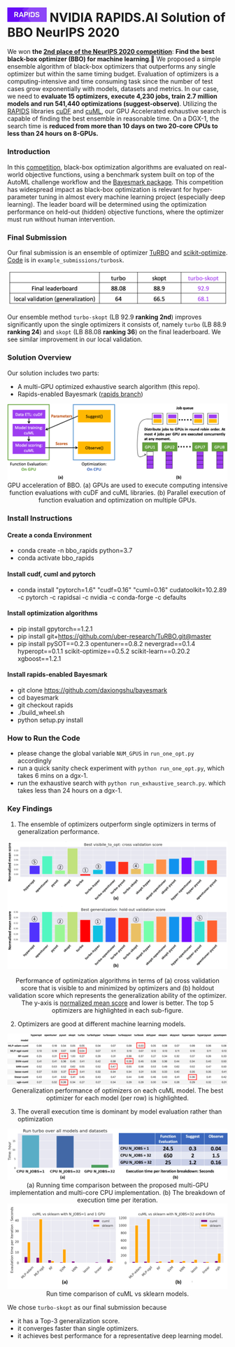 # <div align="left"><img src="img/rapids_logo.png" width="90px"/>&nbsp;NVIDIA RAPIDS.AI Solution of BBO NeurIPS 2020</div>
We won **the [2nd place of the NeurIPS 2020 competition](https://bbochallenge.com/leaderboard)**: **Find the best black-box optimizer (BBO) for machine learning**.🎉 
We proposed a simple ensemble algorithm of black-box optimizers that outperforms any single optimizer but within the same timing budget. 
Evaluation of optimizers is a computing-intensive and time consuming task since the number of test cases grow exponentially with models, datasets and metrics. In our case, we need to **evaluate 15 optimizers, execute 4,230 jobs, train 2.7 million models and run 541,440 optimizations (suggest-observe)**. Utilizing the [RAPIDS](rapids.ai) libraries [cuDF](https://github.com/rapidsai/cudf) and [cuML](https://github.com/rapidsai/cuml), our GPU Accelerated exhaustive search is capable of finding the best ensemble in reasonable time. On a DGX-1, the search time is **reduced from more than 10 days on two 20-core CPUs to less than 24 hours on 8-GPUs.**

### Introduction
In this [competition](https://bbochallenge.com), black-box optimization algorithms are evaluated on real-world objective functions, using a benchmark system built on top of the AutoML challenge workflow and the [Bayesmark package](https://github.com/uber/bayesmark). This competition has widespread impact as black-box optimization is relevant for hyper-parameter tuning in almost every machine learning project (especially deep learning). The leader board will be determined using the optimization performance on held-out (hidden) objective functions, where the optimizer must run without human intervention. 

### Final Submission
Our final submission is an ensemble of optimizer [TuRBO](https://github.com/uber-research/TuRBO) and [scikit-optimize](https://scikit-optimize.github.io/stable/). [Code](https://github.com/daxiongshu/rapids-ai-BBO-2nd-place-solution/tree/master/example_submissions/turbosk) is in `example_submissions/turbosk`.

<div align="center"><img src="img/bbo_table.png" /></div>

Our ensemble method `turbo-skopt` (LB 92.9 **ranking 2nd**) improves significantly upon the single optimizers it consists of, namely `turbo` (LB 88.9 **ranking 24**) and `skopt` (LB 88.08 **ranking 36**) on the final leaderboard. We see similar improvement in our local validation.

### Solution Overview
Our solution includes two parts:
- A multi-GPU optimized exhaustive search algorithm (this repo).
- Rapids-enabled Bayesmark ([rapids branch](https://github.com/daxiongshu/bayesmark/tree/rapids)) 

<div align="center"><img src="img/image1.png" />
  GPU acceleration of BBO. (a) GPUs are used to execute computing intensive function evaluations with cuDF and cuML libraries. (b) Parallel execution of function evaluation and optimization on multiple GPUs.</div>

### Install Instructions
#### Create a conda Environment
- conda create -n bbo_rapids python=3.7
- conda activate bbo_rapids
#### Install cudf, cuml and pytorch
- conda install "pytorch=1.6" "cudf=0.16" "cuml=0.16" cudatoolkit=10.2.89 -c pytorch -c rapidsai -c nvidia -c conda-forge -c defaults
#### Install optimization algorithms
- pip install gpytorch==1.2.1
- pip install git+https://github.com/uber-research/TuRBO.git@master
- pip install pySOT==0.2.3 opentuner==0.8.2 nevergrad==0.1.4 hyperopt==0.1.1 scikit-optimize==0.5.2 scikit-learn==0.20.2 xgboost==1.2.1
#### Install rapids-enabled Bayesmark
- git clone https://github.com/daxiongshu/bayesmark
- cd bayesmark
- git checkout rapids
- ./build_wheel.sh
- python setup.py install

### How to Run the Code
- please change the global variable `NUM_GPUS` in `run_one_opt.py` accordingly
- run a quick sanity check experiment with `python run_one_opt.py`, which takes 6 mins on a dgx-1.
- run the exhaustive search with `python run_exhaustive_search.py`. which takes less than 24 hours on a dgx-1.

### Key Findings
1. The ensemble of optimizers outperform single optimizers in terms of generalization performance.
<div align="center"><img src="img/image2.png" />

Performance of optimization algorithms in terms of (a) cross validation score that is visible to and minimized by optimizers and (b) holdout validation score which represents the generalization ability of the optimizer. The y-axis is [normalized mean score](https://bayesmark.readthedocs.io/en/latest/scoring.html#mean-scores) and lower is better. The top 5 optimizers are highlighted in each sub-figure.</div>
  
<div align="left"></div>

2. Optimizers are good at different machine learning models.
<div align="center"><img src="img/image4.png" />
Generalization performance of optimizers on each cuML model. The best optimizer for each model (per row) is highlighted.</div>
 

<div align="left"></div>

3. The overall execution time is dominant by model evaluation rather than optimization
<div align="center"><img src="img/image5.png" />
  (a) Running time comparison between the proposed multi-GPU implementation and multi-core CPU implementation. (b) The breakdown of execution time per iteration.</div>
  
<div align="center"><img src="img/time.png" />
  Run time comparison of cuML vs sklearn models.</div>


<div align="left"></div>

We chose `turbo-skopt` as our final submission because 
- it has a Top-3 generalization score.
- it converges faster than single optimizers.
- it achieves best performance for a representative deep learning model.
